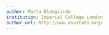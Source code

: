 ```yaml
---
author: Marta Blangiardo
institution: Imperial College London
author_url: http://www.envstats.org/
---
```

